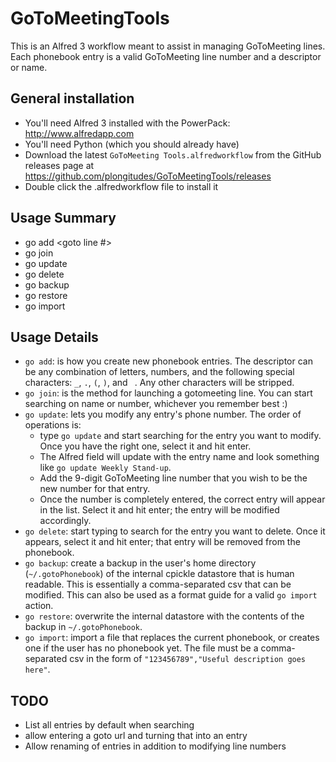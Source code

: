 # GoToMeetingTools
This is an Alfred 3 workflow meant to assist in managing GoToMeeting lines. Each phonebook entry is a valid GoToMeeting line number and a descriptor or name.

## General installation

- You'll need Alfred 3 installed with the PowerPack: http://www.alfredapp.com
- You'll need Python (which you should already have)
- Download the latest `GoToMeeting Tools.alfredworkflow` from the GitHub releases page at https://github.com/plongitudes/GoToMeetingTools/releases
- Double click the .alfredworkflow file to install it

## Usage Summary
- go add <descriptor> <goto line #>
- go join <search pattern>
- go update <search pattern>
- go delete <search pattern>
- go backup
- go restore
- go import <filename>

## Usage Details
- `go add`: is how you create new phonebook entries. The descriptor can be any combination of letters, numbers, and the following special characters: `_`, `.`, `(`, `)`, and ` `. Any other characters will be stripped.
- `go join`: is the method for launching a gotomeeting line. You can start searching on name or number, whichever you remember best :)
- `go update`: lets you modify any entry's phone number. The order of operations is:
    - type `go update` and start searching for the entry you want to modify. Once you have the right one, select it and hit enter.
    - The Alfred field will update with the entry name and look something like `go update Weekly Stand-up`.
    - Add the 9-digit GoToMeeting line number that you wish to be the new number for that entry.
    - Once the number is completely entered, the correct entry will appear in the list. Select it and hit enter; the entry will be modified accordingly.
- `go delete`: start typing to search for the entry you want to delete. Once it appears, select it and hit enter; that entry will be removed from the phonebook.
- `go backup`: create a backup in the user's home directory (`~/.gotoPhonebook`) of the internal cpickle datastore that is human readable. This is essentially a comma-separated csv that can be modified. This can also be used as a format guide for a valid `go import` action.
- `go restore`: overwrite the internal datastore with the contents of the backup in `~/.gotoPhonebook`.
- `go import`: import a file that replaces the current phonebook, or creates one if the user has no phonebook yet. The file must be a comma-separated csv in the form of `"123456789","Useful description goes here"`.

## TODO
- List all entries by default when searching
- allow entering a goto url and turning that into an entry
- Allow renaming of entries in addition to modifying line numbers
